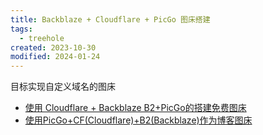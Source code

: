 ```yaml
---
title: Backblaze + Cloudflare + PicGo 图床搭建
tags:
  - treehole
created: 2023-10-30
modified: 2024-01-24
---
```

目标实现自定义域名的图床
- [使用 Cloudflare + Backblaze B2+PicGo的搭建免费图床](https://zhuanlan.zhihu.com/p/604285576)
- [使用PicGo+CF(Cloudflare)+B2(Backblaze)作为博客图床](https://blog.ostdb.info/54300/)
